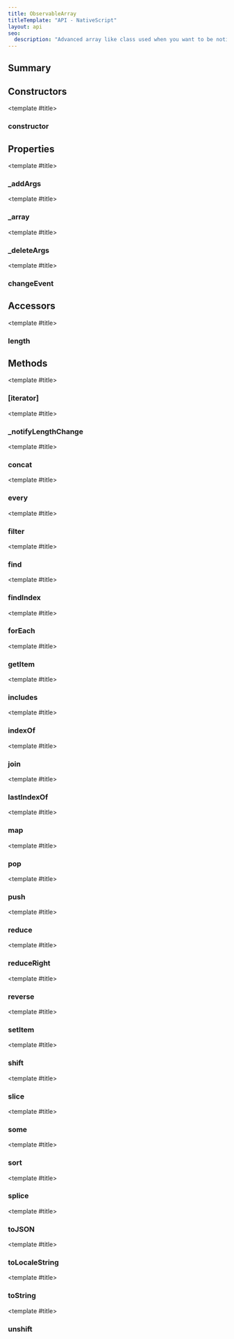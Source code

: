 ```yaml
---
title: ObservableArray
titleTemplate: "API - NativeScript"
layout: api
seo:
  description: "Advanced array like class used when you want to be notified when a change occurs."
---
```


<!-- This page is auto generated, do not edit manually. -->
<!-- Run "yarn generate:api-docs" to regenerate -->

<script setup lang="ts">
  import { provide } from "vue";
  import API_DATA from "./ObservableArray.data.json";
  
  provide('API_DATA', API_DATA);
</script>

<APIRefHierarchy v-once />

<APIRefComment commentBase64="eyJibG9ja1RhZ3MiOltdLCJtb2RpZmllclRhZ3MiOnt9LCJzdW1tYXJ5IjpbeyJraW5kIjoidGV4dCIsInRleHQiOiJBZHZhbmNlZCBhcnJheSBsaWtlIGNsYXNzIHVzZWQgd2hlbiB5b3Ugd2FudCB0byBiZSBub3RpZmllZCB3aGVuIGEgY2hhbmdlIG9jY3Vycy4ifV19" v-once />

## <Heading ignore>Summary</Heading>

<APIRefSummary v-once />

## Constructors

<div class="">

<APIRef for="1401" v-once>

<template #title>

### constructor

</template>

</APIRef>

</div>

## Properties

<div class="isPrivate">

<APIRef for="1412" v-once>

<template #title>

### _addArgs

</template>

</APIRef>

</div>

<div class="isPrivate">

<APIRef for="1411" v-once>

<template #title>

### _array

</template>

</APIRef>

</div>

<div class="isPrivate">

<APIRef for="1413" v-once>

<template #title>

### _deleteArgs

</template>

</APIRef>

</div>

<div class="isStatic">

<APIRef for="1374" v-once>

<template #title>

### changeEvent

</template>

</APIRef>

</div>

## Accessors

<div class="">

<APIRef for="1421" v-once>

<template #title>

### length

</template>

</APIRef>

</div>

## Methods

<div class="">

<APIRef for="1578" v-once>

<template #title>

### [iterator]

</template>

</APIRef>

</div>

<div class="">

<APIRef for="1442" v-once>

<template #title>

### _notifyLengthChange

</template>

</APIRef>

</div>

<div class="">

<APIRef for="1431" v-once>

<template #title>

### concat

</template>

</APIRef>

</div>

<div class="">

<APIRef for="1497" v-once>

<template #title>

### every

</template>

</APIRef>

</div>

<div class="">

<APIRef for="1534" v-once>

<template #title>

### filter

</template>

</APIRef>

</div>

<div class="">

<APIRef for="1467" v-once>

<template #title>

### find

</template>

</APIRef>

</div>

<div class="">

<APIRef for="1476" v-once>

<template #title>

### findIndex

</template>

</APIRef>

</div>

<div class="">

<APIRef for="1515" v-once>

<template #title>

### forEach

</template>

</APIRef>

</div>

<div class="">

<APIRef for="1414" v-once>

<template #title>

### getItem

</template>

</APIRef>

</div>

<div class="">

<APIRef for="1485" v-once>

<template #title>

### includes

</template>

</APIRef>

</div>

<div class="">

<APIRef for="1489" v-once>

<template #title>

### indexOf

</template>

</APIRef>

</div>

<div class="">

<APIRef for="1434" v-once>

<template #title>

### join

</template>

</APIRef>

</div>

<div class="">

<APIRef for="1493" v-once>

<template #title>

### lastIndexOf

</template>

</APIRef>

</div>

<div class="">

<APIRef for="1524" v-once>

<template #title>

### map

</template>

</APIRef>

</div>

<div class="">

<APIRef for="1437" v-once>

<template #title>

### pop

</template>

</APIRef>

</div>

<div class="">

<APIRef for="1439" v-once>

<template #title>

### push

</template>

</APIRef>

</div>

<div class="">

<APIRef for="1543" v-once>

<template #title>

### reduce

</template>

</APIRef>

</div>

<div class="">

<APIRef for="1553" v-once>

<template #title>

### reduceRight

</template>

</APIRef>

</div>

<div class="">

<APIRef for="1444" v-once>

<template #title>

### reverse

</template>

</APIRef>

</div>

<div class="">

<APIRef for="1417" v-once>

<template #title>

### setItem

</template>

</APIRef>

</div>

<div class="">

<APIRef for="1446" v-once>

<template #title>

### shift

</template>

</APIRef>

</div>

<div class="">

<APIRef for="1448" v-once>

<template #title>

### slice

</template>

</APIRef>

</div>

<div class="">

<APIRef for="1506" v-once>

<template #title>

### some

</template>

</APIRef>

</div>

<div class="">

<APIRef for="1452" v-once>

<template #title>

### sort

</template>

</APIRef>

</div>

<div class="">

<APIRef for="1459" v-once>

<template #title>

### splice

</template>

</APIRef>

</div>

<div class="">

<APIRef for="1425" v-once>

<template #title>

### toJSON

</template>

</APIRef>

</div>

<div class="">

<APIRef for="1429" v-once>

<template #title>

### toLocaleString

</template>

</APIRef>

</div>

<div class="">

<APIRef for="1427" v-once>

<template #title>

### toString

</template>

</APIRef>

</div>

<div class="">

<APIRef for="1464" v-once>

<template #title>

### unshift

</template>

</APIRef>

</div>
